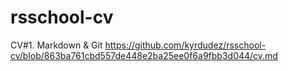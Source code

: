 # rsschool-cv
CV#1. Markdown &amp; Git
https://github.com/kyrdudez/rsschool-cv/blob/863ba761cbd557de448e2ba25ee0f6a9fbb3d044/cv.md